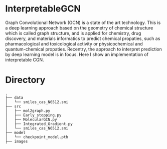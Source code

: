 # InterpretableGCN
  Graph Convolutional Network (GCN) is a state of the art technology. This is a deep learning approach based on the geometry of chemical structure which is called graph structure, and is applied for chemistry, drug discovery, and materials informatics to predict chemical propaties, such as pharmacological and toxicological activity or physicochemical and quantum-chemical propaties.
  Recentry, the approach to interpret prediction by deep learning model is in focus. Here I show an implementation of interpretable CGN.

# Directory
```
.
├── data
│   └── smiles_cas_N6512.smi
├── src
│   ├── mol2graph.py
│   ├── Early_stopping.py
│   ├── MolecularGCN.py
│   ├── Integrated_Gradient.py
│   └── smiles_cas_N6512.smi
├── model
│   └── checkpoint_model.pth
├── images
```
